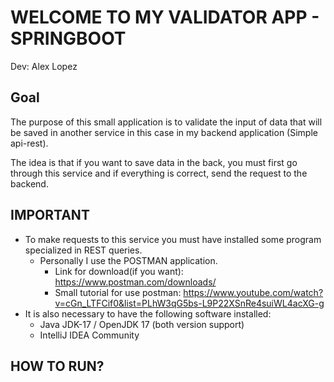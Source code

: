 # WELCOME TO MY VALIDATOR APP - SPRINGBOOT
Dev: Alex Lopez

## Goal
The purpose of this small application is to validate the input of data that will be saved in another service in this case in my backend application (Simple api-rest).

The idea is that if you want to save data in the back, you must first go through this service and if everything is correct, send the request to the backend.
## IMPORTANT
* To make requests to this service you must have installed some program specialized in REST queries.
  * Personally I use the POSTMAN application.
    * Link for download(if you want): https://www.postman.com/downloads/
    * Small tutorial for use postman: https://www.youtube.com/watch?v=cGn_LTFCif0&list=PLhW3qG5bs-L9P22XSnRe4suiWL4acXG-g
* It is also necessary to have the following software installed: 
  * Java JDK-17 / OpenJDK 17 (both version support)
  * IntelliJ IDEA Community

## HOW TO RUN?